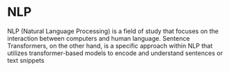 # NLP
NLP (Natural Language Processing) is a field of study that focuses on the interaction between computers and human language. Sentence Transformers, on the other hand, is a specific approach within NLP that utilizes transformer-based models to encode and understand sentences or text snippets
